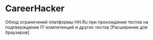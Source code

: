 # CareerHacker
Обход ограничений платформы HH.Ru при прохождении тестов на подтверждение IT-компетенций и других тестов [Расширение для браузеров]
